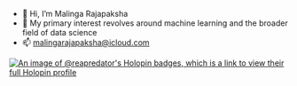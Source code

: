 - 👋 Hi, I’m Malinga Rajapaksha
- 👀 My primary interest revolves around machine learning and the broader field of data science
- 📫 malingarajapaksha@icloud.com

[![An image of @reapredator's Holopin badges, which is a link to view their full Holopin profile](https://holopin.me/reapredator)](https://holopin.io/@reapredator)
